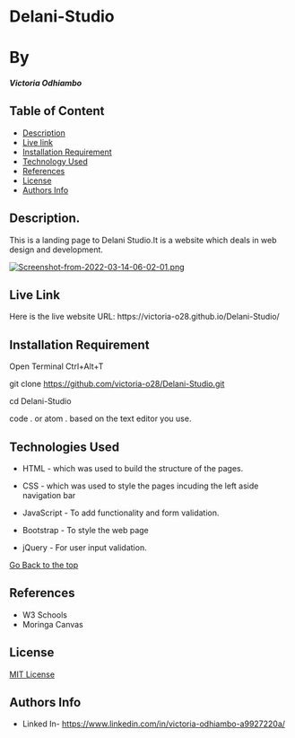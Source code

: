 # Delani-Studio

# By
##### Victoria Odhiambo
## Table of Content
+ [Description](#Description)
+ [Live link](#Live-link)
+ [Installation Requirement](#Installation)
+ [Technology Used](#technologies-used)
+ [References](#references)
+ [License](#license)
+ [Authors Info](#authors-info)
## Description.
<p>This is a landing page to Delani Studio.It is a website which deals in web design and development.</p>

[![Screenshot-from-2022-03-14-06-02-01.png](https://i.postimg.cc/DfRFcTH2/Screenshot-from-2022-03-14-06-02-01.png)](https://postimg.cc/V593Y3zT)

## Live Link
<p>Here is the live website URL: https://victoria-o28.github.io/Delani-Studio/ </p> 

## Installation Requirement
Open Terminal Ctrl+Alt+T

git clone https://github.com/victoria-o28/Delani-Studio.git

cd Delani-Studio

code . or atom . based on the text editor you use.



## Technologies Used
* HTML - which was used to build the structure of the pages.
 
 * CSS - which was used to style the pages incuding the left aside navigation bar
 
 * JavaScript - To add functionality and form validation.
 * Bootstrap - To style the web page
 * jQuery - For user input validation.

[Go Back to the top](#delani-studio)

## References
 * W3 Schools
* Moringa Canvas

## License
[MIT License](LICENSE) 

## Authors Info
* Linked In- https://www.linkedin.com/in/victoria-odhiambo-a9927220a/
